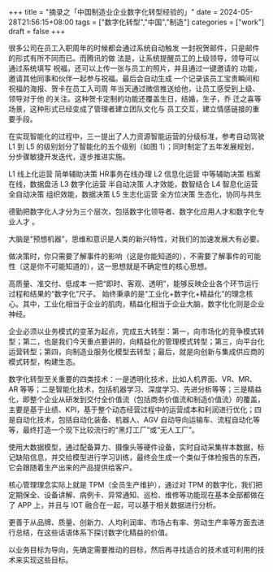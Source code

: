+++
title = "摘录之「中国制造业企业数字化转型经验的」"
date = 2024-05-28T21:56:15+08:00
tags = ["数字化转型","中国","制造"]
categories = ["work"]
draft = false
+++

很多公司在员工入职周年的时候都会通过系统自动触发 一封祝贺邮件，只是邮件的形式有所不同而已。而腾讯的做 法是，让系统提醒员工的上级领导，领导可以通过系统填写 祝福，还可以上传一张与员工的照片，并且通过一键邀请的 功能，邀请其他同事和伙伴一起参与祝福。最后会自动生成 一个记录该员工宝贵瞬间和祝福的海报、贺卡在员工入司周 年当天通过微信推送给他，让员工感受到上级、领导对于他 的关注。这种贺卡定制的功能还覆盖生日，结婚，生子，乔 迁之喜等场景，这种形式已经变成了管理者建立团队文化与 员工交互，建立情感链接的重要手段。

在实现智能化的过程中，三一提出了人力资源智能运营的分级标准，参考自动驾驶 L1 到 L5 的级别划分了智能化的五个级别（如图 1）；同时制定了五年发展规划，分步骤敏捷开发迭代，逐步推进实施。

L1 线上化运营 简单辅助决策 HR事务在线办理 
L2 信息化运营 中等辅助决策 档案在线，数据盘活 
L3 数字化运营 半自动决策 人才效能，数智结合 
L4 智息化运营 全自动决策 组织效能，数据决策 
L5 生志化运营 全方位决策 生态化，协同与共生




德勤把数字化人才分为三个层次，包括数字化领导者、数字化应用人才和数字化专业人才 。



大脑是“预想机器”，思维和意识是人类的新兴特性，对我们的加速发展大有必要。

做决策时，你只需要了解事件的影响（这是你能知道的），不需要了解事件的可能性（这是你不可能知道的），这一思想就是不确定性的核心思想。

高质量、准交付、低成本
一把“即时、客观、透明”，能够反映企业各个环节运行过程和结果的“数字化”尺子。
始终秉承的是“工业化+数字化+精益化”的理念核心。其中，工业化相当于企业的肌肉，精益化相当于企业大脑，数字化化则是企业神经。

企业必须以业务模式的变革为起点，完成五大转型：第一，向市场化的竞争模式转型；第二，也是我们今天重点要讲的，向精益化的管理模式转型；第三，向平台化运营转型；第四，向制造业服务化模型去转型；最后，就是向创新与集成供应商的模式转型，构建生态。

数字化转型至关重要的四类技术：一是透明化技术，比如人机界面、VR、MR、AR 等等；二是智能化技术，包括机器学习、深度学习、先进分析等等；三是精益化，即整个企业从研发到交付全价值流（包括商务价值流和制造价值流）的覆盖，主要是基于业绩、KPI，基于整个动态经营过程中的运营成本和利润进行优化；四是自动化技术，包括自动化装备、机器人、AGV 自动导向运输车、流程自动化等等，最终打造一个现下比较流行的“黑灯工厂”或“无人工厂”。

使用大数据模型，通过配备算力、摄像头等硬件设备，实时自动采集样本数据，标记缺陷信息，并交给模型进行学习训练，最终会生成一个类似于体检报告的东西，它会跟随着生产出来的产品提供给客户。

核心管理理念实际上就是 TPM（全员生产维护），通过对 TPM 的数字化，我们把定期保全、设备讲解、病例卡、异常通知、巡检、维修等功能现在基本全部都做在了 APP 上，并且与 IOT 融合在一起，可以基于相关数据进行分析。

更善于从品牌、质量、创新力、人均利润率、市场占有率、劳动生产率等方面去进行总结，在这些话语体系下探讨数字化精益的价值。

以业务目标为导向，先确定需要推动的目标，然后再寻找适合的技术或可利用的技术来实现这些目标。